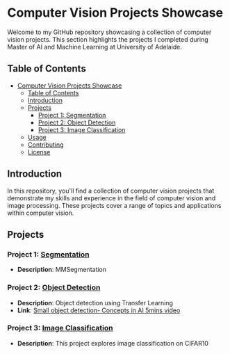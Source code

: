 
# Computer Vision Projects Showcase

Welcome to my GitHub repository showcasing a collection of computer vision projects. This section highlights the projects I completed during Master of AI and Machine Learning at University of Adelaide.

## Table of Contents

- [Computer Vision Projects Showcase](#computer-vision-projects-showcase)
  - [Table of Contents](#table-of-contents)
  - [Introduction](#introduction)
  - [Projects](#projects)
    - [Project 1: Segmentation](#project-1-segmentation)
    - [Project 2: Object Detection](#project-2-object-detection)
    - [Project 3: Image Classification](#project-3-image-classification)
  - [Usage](#usage)
  - [Contributing](#contributing)
  - [License](#license)

## Introduction

In this repository, you'll find a collection of computer vision projects that demonstrate my skills and experience in the field of computer vision and image processing. These projects cover a range of topics and applications within computer vision.

## Projects

### Project 1: [Segmentation](https://github.com/camillekokoko/Computer_Vision/blob/main/MMSegmentation_Tutorial.ipynb)

- **Description**: MMSegmentation

### Project 2: [Object Detection](https://github.com/camillekokoko/Computer_Vision/blob/main/Concepts_AI_5mins_video_code.ipynb)

- **Description**: Object detection using Transfer Learning
- **Link**: [Small object detection- Concepts in AI 5mins video](https://www.youtube.com/watch?v=zJcAJ5dtSuc)


### Project 3: [Image Classification](https://github.com/camillekokoko/Computer_Vision/tree/main/Image_Classification)

- **Description**: This project explores image classification on CIFAR10 
